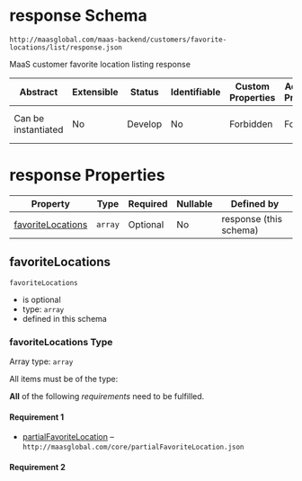 # response Schema

```
http://maasglobal.com/maas-backend/customers/favorite-locations/list/response.json
```

MaaS customer favorite location listing response

| Abstract            | Extensible | Status  | Identifiable | Custom Properties | Additional Properties | Defined In                                                                    |
| ------------------- | ---------- | ------- | ------------ | ----------------- | --------------------- | ----------------------------------------------------------------------------- |
| Can be instantiated | No         | Develop | No           | Forbidden         | Forbidden             | [maas-backend/customers/favorite-locations/list/response.json](response.json) |

# response Properties

| Property                                | Type    | Required | Nullable | Defined by             |
| --------------------------------------- | ------- | -------- | -------- | ---------------------- |
| [favoriteLocations](#favoritelocations) | `array` | Optional | No       | response (this schema) |

## favoriteLocations

`favoriteLocations`

- is optional
- type: `array`
- defined in this schema

### favoriteLocations Type

Array type: `array`

All items must be of the type:

**All** of the following _requirements_ need to be fulfilled.

#### Requirement 1

- [partialFavoriteLocation](partialFavoriteLocation.md) – `http://maasglobal.com/core/partialFavoriteLocation.json`

#### Requirement 2
